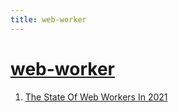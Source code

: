 ```yaml
---
title: web-worker
---
```


# [web-worker](https://developer.mozilla.org/zh-CN/docs/Web/API/Web_Workers_API/Using_web_workers)

1. [The State Of Web Workers In 2021](https://www.smashingmagazine.com/2021/06/web-workers-2021/)
